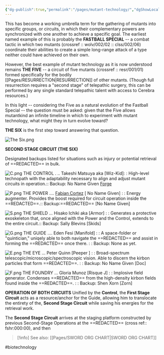 ```yaml
---
{"dg-publish":true,"permalink":"/pages/mutant-technology/","dgShowLocalGraph":true}
---
```



This has become a working umbrella term for the gathering of mutants into specific groups, or circuits, in which their complementary powers are synchronized with one another to achieve a specific goal. The earliest named example of this is probably the **FASTBALL SPECIAL** -- a combat tactic in which two mutants (crossref :: wolv/002/02 :: clss/002/06) coordinate their abilities to create a simple long-range attack of a type neither could have achieved on their own. 

However, the best example of mutant technology as it is now understood remains **THE FIVE** -- a circuit of five mutants (crossref :: resr/001/01) formed specifically for the bodily [[Pages/RESURRECTION\|RESURRECTION]] of other mutants. (Though full resurrection requires a "second stage" of telepathic surgery, this can be performed by any single standard telepathic talent with access to Cerebra resources.) 

In this light -- considering the Five as a natural evolution of the Fastball Special -- the question must be asked: given that the Five allows mutantkind an infinite timeline in which to experiment with mutant technology, what might they in turn evolve toward? 

**THE SIX** is the first step toward answering that question.

![The Six.png](/img/user/Assets/The%20Six.png)

**SECOND STAGE CIRCUIT (THE SIX)**

Designated backups listed for situations such as injury or potential retrieval of ==REDACTED== in bulk.

![C.png](/img/user/Assets/C.png)
THE CONTROL . .. Takeshi Matsuya aka [Wiz-Kid]: :
High-level technopath with the adaptability necessary to align and adjust mutant circuits in operation.:: 
	Backup: No Name Given [Forge](https://x-men.fandom.com/wiki/Forge?so=search) 

![P.png](/img/user/Assets/P.png)
THE POWER .... [Fabian Cortez](https://x-men.fandom.com/wiki/Fabian_Cortez?so=search) [ No Name Given] : :
Energy augmenter. Provides the boost required for circuit operation inside the ==REDACTED==.:: 
Backup:==REDACTED== [No Name Given] 

![S.png](/img/user/Assets/S.png)
THE SHIELD ... Hisako Ichiki aka [Armor] : :
Generates a protective exoskeleton that, once aligned with the Power and the Control, extends to the entire circuit.:: Backup: Sally Blevins [Skids]

![G.png](/img/user/Assets/G.png)
THE GUIDE .... Eden Fesi [Manifold] : :
A space-folder or "quintician," uniqely able to both navigate the ==REDACTED== and assist in forming the ==REDACTED== once there. : : 
Backup: None as yet.

![E.png](/img/user/Assets/E.png)
THE EYE ... Peter Quinn [Peeper ] : :
Broad-spectrum telescopic/microscopic/spectroscopic vision. Able to discern the kirbon particles that form ==REDACTED==. : : 
Backup: No Name Given [Doc] 

![F.png](/img/user/Assets/F.png)
THE FOUNDRY ... Gloria Munoz [Risque J] : :
Implosive field generator. Condenses ==REDACTED== from the high-density kirbon fields found inside the ==REDACTED==. : : 
Backup: Shen Xorn [Zorn]

**OPERATION OF BOTH CIRCUITS** 
Unified by the **Control**, the **First Stage Circuit** acts as a resource/anchor for the Guide, allowing him to translocate the entirety of the, **Second Stage Circuit** while saving his energies for the retrieval work. 

The **Second Stage Circuit** arrives at the staging platform constructed by previous Second-Stage Operations at the ==REDACTED== (cross ref:: fshr:000:00), and then 

>[!info] See also:
>[[Pages/SWORD ORG CHART\|SWORD ORG CHART]]

#biotechnology 